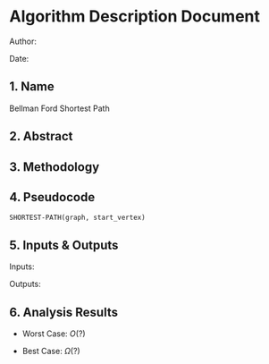 # Algorithm Description Document

Author: 

Date: 

## 1. Name
Bellman Ford Shortest Path

## 2. Abstract

## 3. Methodology

## 4. Pseudocode

```
SHORTEST-PATH(graph, start_vertex)

```

## 5. Inputs & Outputs

Inputs:

Outputs:


## 6. Analysis Results

* Worst Case: $O(?)$

* Best Case: $\Omega(?)$
